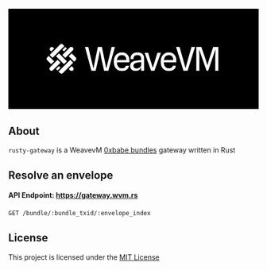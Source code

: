 <p align="center">
  <a href="https://wvm.dev">
    <img src="https://raw.githubusercontent.com/weaveVM/.github/main/profile/bg.png">
  </a>
</p>

## About
`rusty-gateway` is a WeavevM [0xbabe bundles](https://github.com/weaveVM/bundler) gateway written in Rust

## Resolve an envelope

#### API Endpoint: https://gateway.wvm.rs

```bash
GET /bundle/:bundle_txid/:envelope_index
```
## License
This project is licensed under the [MIT License](./LICENSE)
